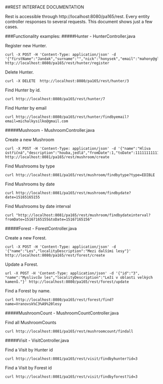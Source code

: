 ##REST INTERFACE DOCUMENTATION

Rest is accessible through http://localhost:8080/pa165/rest.
Every entity controller responses to several requests. This document shows just a few cases.

###Functionality examples:
#####Hunter - HunterController.java

Register new Hunter.
```
curl -X POST -H 'Content-Type: application/json' -d '{"firstName":"Jandak","surname":"","nick":"honysek","email":"mahony@globaldjs.com","type":"USER","rank":"BEGINNER","unencryptedPassword":"123456"}' http://localhost:8080/pa165/rest/hunter/register
```

Delete Hunter.
```
curl -X DELETE  http://localhost:8080/pa165/rest/hunter/3
```

Find Hunter by id.
```
curl http://localhost:8080/pa165/rest/hunter/7
```

Find Hunter by email
```
curl http://localhost:8080/pa165/rest/hunter/findbyemail?email=michalkysilko@gmail.com
```

#####Mushroom - MushroomController.java

Create a new Mushroom
```
curl -X POST -H 'Content-Type: application/json' -d '{"name":"Hlíva ústřičná","description":"houba,jedlá","fromDate":1,"toDate":11111111111,"type":"POISONOUS"}' http://localhost:8081/pa165/rest/mushroom/create
```

Find Mushrooms by type
```
curl http://localhost:8081/pa165/rest/mushroom/findbytype?type=EDIBLE
```

Find Mushrooms by date
```
curl http://localhost:8081/pa165/rest/mushroom/findbydate?date=15165165155
```

Find Mushrooms by date interval
```
curl "http://localhost:8081/pa165/rest/mushroom/findbydateinterval?fromDate=15167165155&toDate=15167165156"
```

#####Forest - ForestController.java

Create a new Forest.
```
curl -X POST -H 'Content-Type: application/json' -d '{"name":"Les","localityDescription":"Mezi dalšími lesy"}' http://localhost:8080/pa165/rest/forest/create
```

Update a Forest.
```
url -X POST -H 'Content-Type: application/json' -d '{"id":"3", "name":"Myslivcův les","localityDescription":"Leží v oblasti velkých kamenů."}' http://localhost:8080/pa165/rest/forest/update
```

Find a Forest by name.
```
curl http://localhost:8080/pa165/rest/forest/find?name=Vranovsk%C3%A9%20lesy
```

#####MushroomCount - MushroomCountController.java

Find all MushroomCounts
```
curl http://localhost:8081/pa165/rest/mushroomcount/findall
```

#####Visit - VisitController.java

Find a Visit by Hunter id
```
curl http://localhost:8081/pa165/rest/visit/findbyhunter?id=3
```

Find a Visit by Forest id
```
curl http://localhost:8081/pa165/rest/visit/findbyforest?id=3
```

